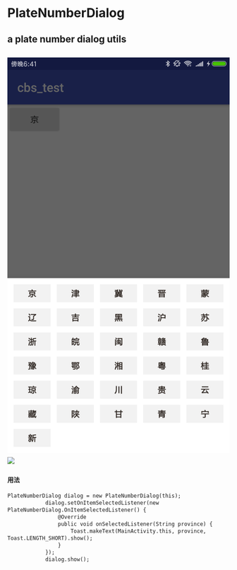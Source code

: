 # PlateNumberDialog
a plate number dialog utils
---
![](https://github.com/piscessu/PlateNumberDialog/blob/master/screenshots/a.png)
![](https://github.com/piscessu/BaseQuickAdapter/blob/master/screenshots/b.png)
---

#### 用法
    PlateNumberDialog dialog = new PlateNumberDialog(this);
                dialog.setOnItemSelectedListener(new PlateNumberDialog.OnItemSelectedListener() {
                    @Override
                    public void onSelectedListener(String province) {
                        Toast.makeText(MainActivity.this, province, Toast.LENGTH_SHORT).show();
                    }
                });
                dialog.show();
